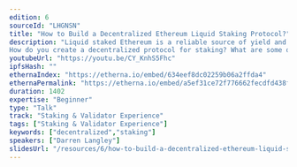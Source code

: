 ```yaml
---
edition: 6
sourceId: "LHGNSN"
title: "How to Build a Decentralized Ethereum Liquid Staking Protocol?"
description: "Liquid staked Ethereum is a reliable source of yield and is fast becoming a key primitive in DeFi. Come hear from Rocket Pool about their experience designing a decentralized Ethereum liquid staking protocol.
How do you create a decentralized protocol for staking? What are some of the design trade offs in token design? What tools are available today? What challenges exist due to current L1 structures? What opportunities exist in future upgrades?"
youtubeUrl: "https://youtu.be/CY_KnhS5Fhc"
ipfsHash: ""
ethernaIndex: "https://etherna.io/embed/634eef8dc02259b06a2ffda4"
ethernaPermalink: "https://etherna.io/embed/a5ef31ce72f776662fecdfd438f6d1f9e100c1f1484e279b0999a133c87529e5"
duration: 1402
expertise: "Beginner"
type: "Talk"
track: "Staking & Validator Experience"
tags: ["Staking & Validator Experience"]
keywords: ["decentralized","staking"]
speakers: ["Darren Langley"]
slidesUrl: "/resources/6/how-to-build-a-decentralized-ethereum-liquid-staking-protocol.pdf"
---
```

